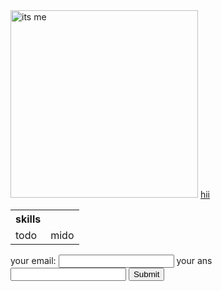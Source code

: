 <html lang="en">
<head>
    <meta charset="UTF-8">
    <title></title>
</head>
<body>
 <a href="https://slicsee.github.io/cv/"><img src="https://mymodernmet.com/wp/wp-content/uploads/2021/10/smiling-cat-pixel-6.jpg" alt="its me" height="300" weight="300"></a>
 <a href="https://www.udemy.com/course/the-complete-web-development-bootcamp/learn/lecture/12287450#overview"> hii</a>
 <table>
   <tr>
    <th>skills</th>  <!-- for commenttttt -->
   </tr> 
   <tr>                                  
    <td>todo</td>
    <td>mido</td>
   </tr>
 </table>
  <form action="mailto:pankhu.amber22@gmail.com" method="post" enctype="text/plain">
  <label>your email:</label>
  <input type="email" name="email">
  <label>your ans</label>
  <input type="text" name="ans">
  <input type="submit">
</form>
</body>
</html>
